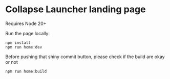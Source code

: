 # Collapse Launcher landing page
Requires Node 20+

Run the page locally:
```
npm install
npm run home:dev
```

Before pushing that shiny commit button, please check if the build are okay or not
```
npm run home:build
```